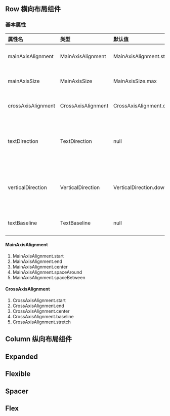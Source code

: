## Row 横向布局组件

### 基本属性
|属性名|类型|默认值|说明|
|:-|:-|:-|:-|
|mainAxisAlignment|MainAxisAlignment|MainAxisAlignment.start|主轴的排列方式|
|mainAxisSize|MainAxisSize|MainAxisSize.max|主轴占空间的大小|
|crossAxisAlignment|CrossAxisAlignment|CrossAxisAlignment.center|次轴的排列方式|
|textDirection|TextDirection|null|确定children在水平方向的摆放顺序|
|verticalDirection|VerticalDirection|VerticalDirection.down|确定children在垂直方向的摆放顺序|
|textBaseline|TextBaseline|null|文字基准线对齐|

#### MainAxisAlignment
1. MainAxisAlignment.start
2. MainAxisAlignment.end
3. MainAxisAlignment.center
4. MainAxisAlignment.spaceAround
5. MainAxisAlignment.spaceBetween

#### CrossAxisAlignment
1. CrossAxisAlignment.start
2. CrossAxisAlignment.end
3. CrossAxisAlignment.center
4. CrossAxisAlignment.baseline
5. CrossAxisAlignment.stretch

## Column 纵向布局组件

## Expanded

## Flexible

## Spacer 

## Flex


